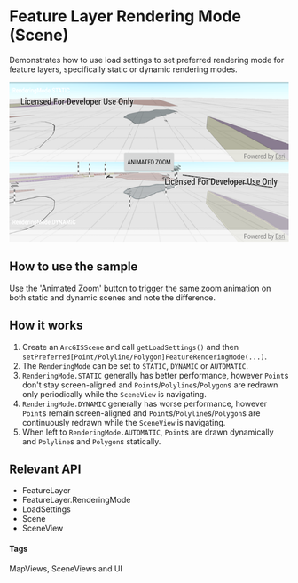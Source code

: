 # Feature Layer Rendering Mode (Scene)
Demonstrates how to use load settings to set preferred rendering mode for feature layers, specifically static or dynamic rendering modes.

![Feature Layer Rendering Mode App](feature-layer-rendering-mode-scene.png)

## How to use the sample
Use the 'Animated Zoom' button to trigger the same zoom animation on both static and dynamic scenes and note the difference.

## How it works
1. Create an `ArcGISScene` and call `getLoadSettings()` and then `setPreferred[Point/Polyline/Polygon]FeatureRenderingMode(...)`.
1. The `RenderingMode` can be set to `STATIC`, `DYNAMIC` or `AUTOMATIC`.
1. `RenderingMode.STATIC` generally has better performance, however `Point`s don't stay screen-aligned and `Point`s/`Polyline`s/`Polygon`s are redrawn only periodically while the `SceneView` is navigating.
1. `RenderingMode.DYNAMIC` generally has worse performance, however `Point`s remain screen-aligned and `Point`s/`Polyline`s/`Polygon`s are continuously redrawn while the `SceneView`  is navigating.
1. When left to `RenderingMode.AUTOMATIC`, `Point`s are drawn dynamically and `Polyline`s and `Polygon`s statically.

## Relevant API
* FeatureLayer
* FeatureLayer.RenderingMode
* LoadSettings
* Scene
* SceneView

#### Tags
MapViews, SceneViews and UI